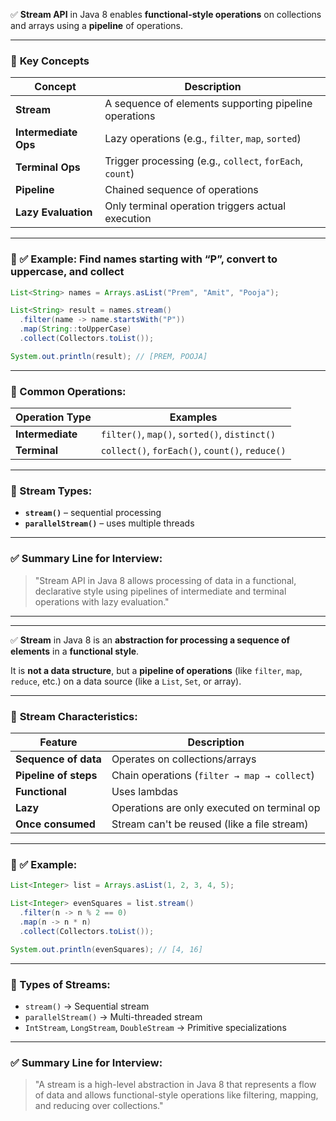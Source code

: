 ✅ **Stream API** in Java 8 enables **functional-style operations** on collections and arrays using a **pipeline** of operations.

---

### 🔹 **Key Concepts**

| Concept              | Description                                              |
| -------------------- | -------------------------------------------------------- |
| **Stream**           | A sequence of elements supporting pipeline operations    |
| **Intermediate Ops** | Lazy operations (e.g., `filter`, `map`, `sorted`)        |
| **Terminal Ops**     | Trigger processing (e.g., `collect`, `forEach`, `count`) |
| **Pipeline**         | Chained sequence of operations                           |
| **Lazy Evaluation**  | Only terminal operation triggers actual execution        |

---

### 🔹 ✅ Example: Find names starting with “P”, convert to uppercase, and collect

```java
List<String> names = Arrays.asList("Prem", "Amit", "Pooja");

List<String> result = names.stream()
  .filter(name -> name.startsWith("P"))
  .map(String::toUpperCase)
  .collect(Collectors.toList());

System.out.println(result); // [PREM, POOJA]
```

---

### 🔹 Common Operations:

| Operation Type   | Examples                                        |
| ---------------- | ----------------------------------------------- |
| **Intermediate** | `filter()`, `map()`, `sorted()`, `distinct()`   |
| **Terminal**     | `collect()`, `forEach()`, `count()`, `reduce()` |

---

### 🔹 Stream Types:

* **`stream()`** – sequential processing
* **`parallelStream()`** – uses multiple threads

---

### ✅ Summary Line for Interview:

> "Stream API in Java 8 allows processing of data in a functional, declarative style using pipelines of intermediate and terminal operations with lazy evaluation."


---
---

✅ **Stream** in Java 8 is an **abstraction for processing a sequence of elements** in a **functional style**.

It is **not a data structure**, but a **pipeline of operations** (like `filter`, `map`, `reduce`, etc.) on a data source (like a `List`, `Set`, or array).

---

### 🔹 **Stream Characteristics:**

| Feature               | Description                                 |
| --------------------- | ------------------------------------------- |
| **Sequence of data**  | Operates on collections/arrays              |
| **Pipeline of steps** | Chain operations (`filter → map → collect`) |
| **Functional**        | Uses lambdas                                |
| **Lazy**              | Operations are only executed on terminal op |
| **Once consumed**     | Stream can't be reused (like a file stream) |

---

### 🔹 ✅ Example:

```java
List<Integer> list = Arrays.asList(1, 2, 3, 4, 5);

List<Integer> evenSquares = list.stream()
  .filter(n -> n % 2 == 0)
  .map(n -> n * n)
  .collect(Collectors.toList());

System.out.println(evenSquares); // [4, 16]
```

---

### 🔹 Types of Streams:

* `stream()` → Sequential stream
* `parallelStream()` → Multi-threaded stream
* `IntStream`, `LongStream`, `DoubleStream` → Primitive specializations

---

### ✅ Summary Line for Interview:

> "A stream is a high-level abstraction in Java 8 that represents a flow of data and allows functional-style operations like filtering, mapping, and reducing over collections."


